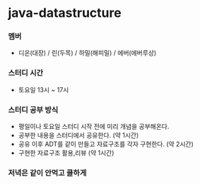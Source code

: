 # java-datastructure

### 멤버
- 디온(대장) / 린(두목) / 하밀(해피밀) / 에버(에버루상)

### 스터디 시간
- 토요일 13시 ~ 17시

### 스터디 공부 방식
- 평일이나 토요일 스터디 시작 전에 미리 개념을 공부해온다.
- 공부한 내용을 스터디에서 공유한다. (약 1시간)
- 공유 이후 ADT를 같이 만들고 자료구조를 각자 구현한다. (약 2시간)
- 구현한 자료구조 활용,리뷰 (약 1시간)

### 저녁은 같이 안먹고 쿨하게 

